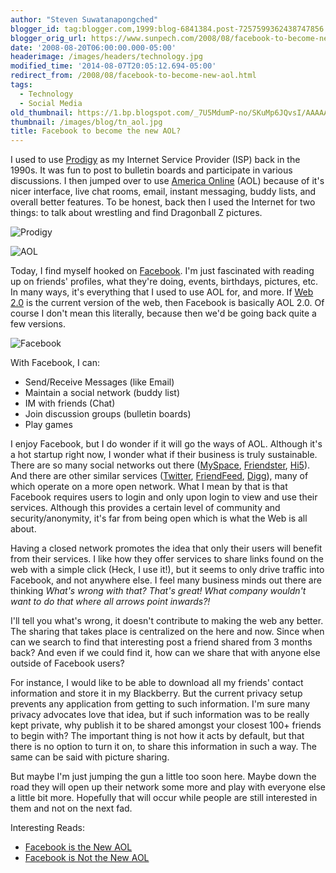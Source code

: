 ```yaml
---
author: "Steven Suwatanapongched"
blogger_id: tag:blogger.com,1999:blog-6841384.post-7257599362438747856
blogger_orig_url: https://www.sunpech.com/2008/08/facebook-to-become-new-aol.html
date: '2008-08-20T06:00:00.000-05:00'
headerimage: /images/headers/technology.jpg
modified_time: '2014-08-07T20:05:12.694-05:00'
redirect_from: /2008/08/facebook-to-become-new-aol.html
tags:
  - Technology
  - Social Media
old_thumbnail: https://1.bp.blogspot.com/_7U5MdumP-no/SKuMp6JQvsI/AAAAAAAAAmQ/4waYOTE3SV8/s600/prodigy.png
thumbnail: /images/blog/tn_aol.jpg
title: Facebook to become the new AOL?
---
```



I used to use [Prodigy](https://en.wikipedia.org/wiki/Prodigy_(ISP)) as my Internet Service Provider (ISP) back in the 1990s.  It was fun to post to bulletin boards and participate in various discussions.  I then jumped over to use [America Online](https://en.wikipedia.org/wiki/AOL) (AOL) because of it's nicer interface, live chat rooms, email, instant messaging, buddy lists, and overall better features.  To be honest, back then I used the Internet for two things: to talk about wrestling and find Dragonball Z pictures.

![Prodigy](/images/blog/prodigy.jpg)

![AOL](/images/blog/aol.jpg)

Today, I find myself hooked on [Facebook](https://www.facebook.com/).  I'm just fascinated with reading up on friends' profiles, what they're doing, events, birthdays, pictures, etc.  In many ways, it's everything that I used to use AOL for, and more.  If [Web 2.0](https://en.wikipedia.org/wiki/Web_2.0) is the current version of the web, then Facebook is basically AOL 2.0.  Of course I don't mean this literally, because then we'd be going back quite a few versions.

![Facebook](/images/blog/facebook.jpg)

With Facebook, I can:

  * Send/Receive Messages (like Email)
  * Maintain a social network (buddy list)
  * IM with friends (Chat)
  * Join discussion groups (bulletin boards)
  * Play games

I enjoy Facebook, but I do wonder if it will go the ways of AOL.  Although it's a hot startup right now, I wonder what if their business is truly sustainable.  There are so many social networks out there ([MySpace](https://www.myspace.com/), [Friendster](https://www.friendster.com/), [Hi5](https://www.hi5.com/)).  And there are other similar services ([Twitter](https://www.twitter.com/), [FriendFeed](https://www.friendfeed.com/), [Digg](https://www.digg.com/)), many of which operate on a more open network.  What I mean by that is that Facebook requires users to login and only upon login to view and use their services.  Although this provides a certain level of community and security/anonymity, it's far from being open which is what the Web is all about.

Having a closed network promotes the idea that only their users will benefit from their services.  I like how they offer services to share links found on the web with a simple click (Heck, I use it!), but it seems to only drive traffic into Facebook, and not anywhere else.  I feel many business minds out there are thinking *What's wrong with that?  That's great!  What company wouldn't want to do that where all arrows point inwards?!*

I'll tell you what's wrong, it doesn't contribute to making the web any better.  The sharing that takes place is centralized on the here and now.  Since when can we search to find that interesting post a friend shared from 3 months back?  And even if we could find it, how can we share that with anyone else outside of Facebook users?

For instance, I would like to be able to download all my friends' contact information and store it in my Blackberry.  But the current privacy setup prevents any application from getting to such information.  I'm sure many privacy advocates love that idea, but if such information was to be really kept private, why publish it to be shared amongst your closest 100+ friends to begin with?  The important thing is not how it acts by default, but that there is no option to turn it on, to share this information in such a way.  The same can be said with picture sharing.

But maybe I'm just jumping the gun a little too soon here.  Maybe down the road they will open up their network some more and play with everyone else a little bit more.  Hopefully that will occur while people are still interested in them and not on the next fad.

Interesting Reads:

  * [Facebook is the New AOL](https://kottke.org/07/06/facebook-is-the-new-aol)
  * [Facebook is Not the New AOL](https://www.buzzmachine.com/2007/07/02/facebook-is-not-the-new-aol)